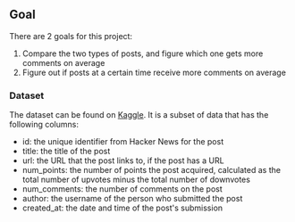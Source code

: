 ## Goal

There are 2 goals for this project:
1. Compare the two types of posts, and figure which one gets more comments on average
2. Figure out if posts at a certain time receive more comments on average


### Dataset
The dataset can be found on [Kaggle](https://www.kaggle.com/hacker-news/hacker-news-posts). It is a subset of data that has the following columns:
* id: the unique identifier from Hacker News for the post
* title: the title of the post
* url: the URL that the post links to, if the post has a URL
* num_points: the number of points the post acquired, calculated as the total number of upvotes minus the total number of downvotes
* num_comments: the number of comments on the post
* author: the username of the person who submitted the post
* created_at: the date and time of the post's submission
